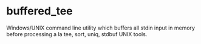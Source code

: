 # buffered_tee
Windows/UNIX command line utility which buffers all stdin input in memory before processing a la tee, sort, uniq, stdbuf UNIX tools.
